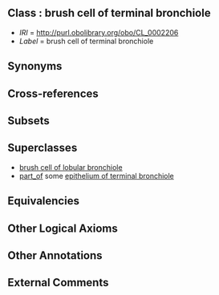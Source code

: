
## Class : brush cell of terminal bronchiole

 * *IRI* = http://purl.obolibrary.org/obo/CL_0002206
 * *Label* = brush cell of terminal bronchiole

## Synonyms


## Cross-references


## Subsets


## Superclasses

 * [brush cell of lobular bronchiole](../../CL/05/CL_0002205.md)
 * [part_of](../../BFO/50/BFO_0000050.md) some [epithelium of terminal bronchiole](../../UBERON/58/UBERON_0001958.md)

## Equivalencies


## Other Logical Axioms


## Other Annotations


## External Comments

